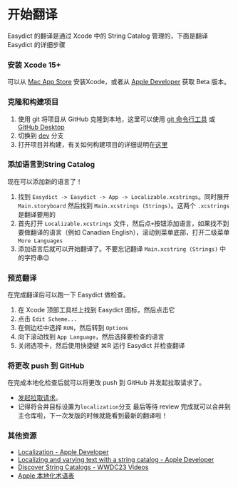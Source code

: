 # 开始翻译
Easydict 的翻译是通过 Xcode 中的 String Catalog 管理的，下面是翻译 Easydict 的详细步骤
### 安装 Xcode 15+
可以从 [Mac App Store](https://apps.apple.com/app/xcode/id497799835) 安装Xcode，或者从 [Apple Developer](https://developer.apple.com/xcode/resources/) 获取 Beta 版本。
### 克隆和构建项目
1. 使用 git 将项目从 GitHub 克隆到本地，这里可以使用 [git 命令行工具](https://docs.github.com/en/get-started/getting-started-with-git) 或 [GitHub Desktop](https://desktop.github.com) 
2. 切换到 [dev](https://github.com/tisfeng/Easydict/tree/dev) 分支
3. 打开项目并构建，有关如何构建项目的详细说明在[这里](/README.md#developer-build)
### 添加语言到String Catalog
现在可以添加新的语言了！
1. 找到 `Easydict -> Easydict -> App -> Localizable.xcstrings`。同时展开 `Main.storyboard` 然后找到 `Main.xcstrings (Strings)`。这两个 `.xcstrings` 是翻译要用的
2. 首先打开 `Localizable.xcstrings` 文件，然后点`+`按钮添加语言，如果找不到要做翻译的语言（例如 Canadian English），滚动到菜单底部，打开二级菜单 `More Languages`
3. 添加语言后就可以开始翻译了。不要忘记翻译 `Main.xcstring (Strings)` 中的字符串😉
### 预览翻译
在完成翻译后可以跑一下 Easydict 做检查。
1. 在 Xcode 顶部工具栏上找到 Easydict 图标，然后点击它
2. 点击 `Edit Scheme...`
3. 在侧边栏中选择 `RUN`，然后转到 `Options`
4. 向下滚动找到 `App Language`，然后选择要检查的语言
5. 关闭选项卡，然后使用快捷键 ⌘R 运行 Easydict 并检查翻译
### 将更改 push 到 GitHub
在完成本地化检查后就可以将更改 push 到 GitHub 并发起拉取请求了。
- [发起拉取请求](https://docs.github.com/zh/pull-requests)。
- 记得将合并目标设置为`localization`分支
最后等待 review 完成就可以合并到主仓库啦，下一次发版的时候就能看到最新的翻译啦！
### 其他资源
- [Localization - Apple Developer](https://developer.apple.com/documentation/Xcode/localization)
- [Localizing and varying text with a string catalog - Apple Developer](https://developer.apple.com/documentation/xcode/localizing-and-varying-text-with-a-string-catalog)
- [Discover String Catalogs - WWDC23 Videos](https://developer.apple.com/videos/play/wwdc2023/10155)
- [Apple 本地化术语表](https://applelocalization.com)